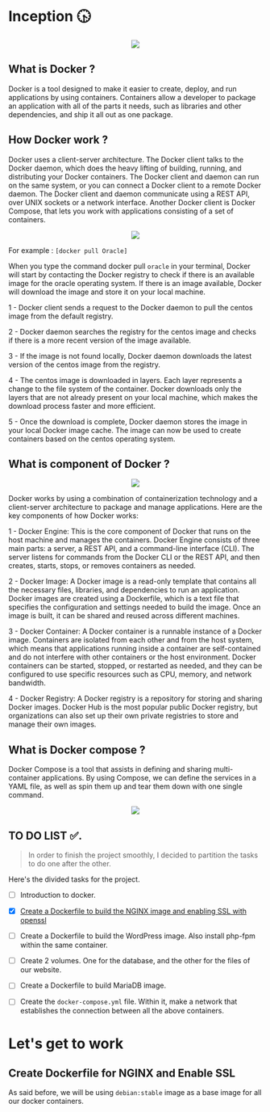 # Inception 🕟
<p align="center">
<img src="https://alphaville.github.io/optimization-engine/img/docker.gif">
 </p>

## What is Docker ?

Docker is a tool designed to make it easier to create, deploy, and run applications by using containers. Containers allow a developer to package an application with all of the parts it needs, such as libraries and other dependencies, and ship it all out as one package.

## How Docker work ?

Docker uses a client-server architecture. The Docker client talks to the Docker daemon, which does the heavy lifting of building, running, and distributing your Docker containers. The Docker client and daemon can run on the same system, or you can connect a Docker client to a remote Docker daemon. The Docker client and daemon communicate using a REST API, over UNIX sockets or a network interface. Another Docker client is Docker Compose, that lets you work with applications consisting of a set of containers.

<p align="center">
<img src="https://miro.medium.com/max/1400/0*c9ljD66NqkOhhK_f">
</p>

For example : `[docker pull Oracle]`

When you type the command docker pull `oracle` in your terminal, Docker will start by contacting the Docker registry to check if there is an available image for the oracle operating system. If there is an image available, Docker will download the image and store it on your local machine.

1 - Docker client sends a request to the Docker daemon to pull the centos image from the default registry.<br>

2 - Docker daemon searches the registry for the centos image and checks if there is a more recent version of the image available.<br>

3 - If the image is not found locally, Docker daemon downloads the latest version of the centos image from the registry.<br>

4 - The centos image is downloaded in layers. Each layer represents a change to the file system of the container. Docker downloads only the layers that    				are not already present on your local machine, which makes the download process faster and more efficient.<br>
 
5 - Once the download is complete, Docker daemon stores the image in your local Docker image cache. The image can now be used to create containers based on the centos operating system.<br>
 

## What is component of Docker ?

<p align="center">
 <img src="https://miro.medium.com/max/678/1*uGdDnHQq6NVMcSO0DKAVAw.png">
 </p>

Docker works by using a combination of containerization technology and a client-server architecture to package and manage applications. Here are the key components of how Docker works:

1 - Docker Engine: This is the core component of Docker that runs on the host machine and manages the containers. Docker Engine consists of three main parts: a server, a REST API, and a command-line interface (CLI). The server listens for commands from the Docker CLI or the REST API, and then creates, starts, stops, or removes containers as needed.

2 - Docker Image: A Docker image is a read-only template that contains all the necessary files, libraries, and dependencies to run an application. Docker images are created using a Dockerfile, which is a text file that specifies the configuration and settings needed to build the image. Once an image is built, it can be shared and reused across different machines.

3 - Docker Container: A Docker container is a runnable instance of a Docker image. Containers are isolated from each other and from the host system, which means that applications running inside a container are self-contained and do not interfere with other containers or the host environment. Docker containers can be started, stopped, or restarted as needed, and they can be configured to use specific resources such as CPU, memory, and network bandwidth.

4 - Docker Registry: A Docker registry is a repository for storing and sharing Docker images. Docker Hub is the most popular public Docker registry, but organizations can also set up their own private registries to store and manage their own images.

## What is Docker compose ?

Docker Compose is a tool that assists in defining and sharing multi-container applications. By using Compose, we can define the services in a YAML file, as well as spin them up and tear them down with one single command.

<p align="center">
<img src="https://blogger.googleusercontent.com/img/b/R29vZ2xl/AVvXsEivco_6jo5d9c71_Usoq8-JAOS7Qqk0Z9b2xexVeR_nMMiScGJvaIXCw2t-GpSYxw4f3a0VYEMM8Sog7kduAz5X6qT8REnUGSjyh4SS1H1a-w6uME-fFhEz4uU09WvMNs3CumEuYHPmlxGn2bk1EiLGTw6eaZAXFXJk_q2qBBpGMXs8m_i7Oo_8e8-D/s2986/Flowchart.jpg">
</p>

## TO DO LIST ✅.
> In order to finish the project smoothly, I decided to partition the tasks to do one after the other.

Here's the divided tasks for the project.
- [ ] Introduction to docker.
- [x] [Create a Dockerfile to build the NGINX image and enabling SSL with openssl](#create-dockerfile-for-nginx-and-enable-ssl)
- [ ] Create a Dockerfile to build the WordPress image. Also install php-fpm within the same container.
- [ ] Create 2 volumes. One for the database, and the other for the files of our website.
- [ ] Create a Dockerfile to build MariaDB image.
- [ ] Create the `docker-compose.yml` file. Within it, make a network that establishes the connection between all the above containers.


# Let's get to work
## Create Dockerfile for NGINX and Enable SSL
As said before, we will be using `debian:stable` image as a base image for all our docker containers.
